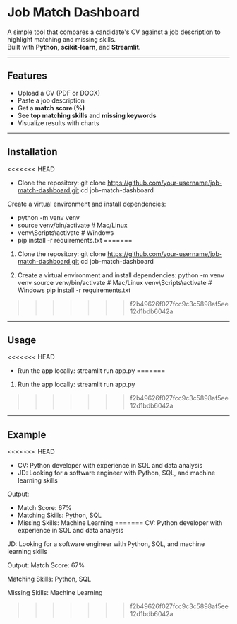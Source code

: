 # Job Match Dashboard

A simple tool that compares a candidate's CV against a job description to highlight matching and missing skills.  
Built with **Python**, **scikit-learn**, and **Streamlit**.

---

## Features
- Upload a CV (PDF or DOCX)
- Paste a job description
- Get a **match score (%)**
- See **top matching skills** and **missing keywords**
- Visualize results with charts

---

## Installation
<<<<<<< HEAD
- Clone the repository:
  git clone https://github.com/your-username/job-match-dashboard.git
  cd job-match-dashboard

Create a virtual environment and install dependencies:
- python -m venv venv
- source venv/bin/activate    # Mac/Linux
-  venv\Scripts\activate       # Windows
- pip install -r requirements.txt
=======
1) Clone the repository:
   git clone https://github.com/your-username/job-match-dashboard.git
   cd job-match-dashboard

2) Create a virtual environment and install dependencies:
   python -m venv venv
   source venv/bin/activate    # Mac/Linux
   venv\Scripts\activate       # Windows
   pip install -r requirements.txt
>>>>>>> f2b49626f027fcc9c3c5898af5ee12d1bdb6042a

---

## Usage
<<<<<<< HEAD
- Run the app locally:
  streamlit run app.py
=======
1) Run the app locally:
   streamlit run app.py
>>>>>>> f2b49626f027fcc9c3c5898af5ee12d1bdb6042a

---
## Example

<<<<<<< HEAD
- CV: Python developer with experience in SQL and data analysis
- JD: Looking for a software engineer with Python, SQL, and machine learning skills

Output:
- Match Score: 67%
- Matching Skills: Python, SQL
- Missing Skills: Machine Learning
=======
CV: Python developer with experience in SQL and data analysis

JD: Looking for a software engineer with Python, SQL, and machine learning skills

Output:
Match Score: 67%

Matching Skills: Python, SQL

Missing Skills: Machine Learning
>>>>>>> f2b49626f027fcc9c3c5898af5ee12d1bdb6042a
